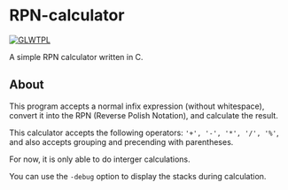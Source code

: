 # RPN-calculator
[![GLWTPL](https://img.shields.io/badge/GLWT-Public_License-red.svg)](https://github.com/me-shaon/GLWTPL)

A simple RPN calculator written in C.

## About
This program accepts a normal infix expression (without whitespace), convert it into the RPN (Reverse Polish Notation), and calculate the result.

This calculator accepts the following operators: `'+', '-', '*', '/', '%'`, and also accepts grouping and precending with parentheses.

For now, it is only able to do interger calculations.

You can use the `-debug` option to display the stacks during calculation.
